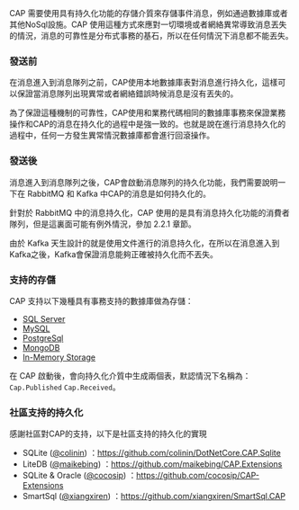 CAP 需要使用具有持久化功能的存儲介質來存儲事件消息，例如通過數據庫或者其他NoSql設施。CAP 使用這種方式來應對一切環境或者網絡異常導致消息丟失的情況，消息的可靠性是分布式事務的基石，所以在任何情況下消息都不能丟失。



### 發送前

在消息進入到消息隊列之前，CAP使用本地數據庫表對消息進行持久化，這樣可以保證當消息隊列出現異常或者網絡錯誤時候消息是沒有丟失的。

為了保證這種機制的可靠性，CAP使用和業務代碼相同的數據庫事務來保證業務操作和CAP的消息在持久化的過程中是強一致的。也就是說在進行消息持久化的過程中，任何一方發生異常情況數據庫都會進行回滾操作。

### 發送後

消息進入到消息隊列之後，CAP會啟動消息隊列的持久化功能，我們需要說明一下在 RabbitMQ 和 Kafka 中CAP的消息是如何持久化的。

針對於 RabbitMQ 中的消息持久化，CAP 使用的是具有消息持久化功能的消費者隊列，但是這裏面可能有例外情況，參加 2.2.1 章節。

由於 Kafka 天生設計的就是使用文件進行的消息持久化，在所以在消息進入到Kafka之後，Kafka會保證消息能夠正確被持久化而不丟失。



### 支持的存儲

CAP 支持以下幾種具有事務支持的數據庫做為存儲：

- [SQL Server](https://cap.dotnetcore.xyz/user-guide/zh/storage/sqlserver/)
- [MySQL](https://cap.dotnetcore.xyz/user-guide/zh/storage/mysql/)
- [PostgreSql](https://cap.dotnetcore.xyz/user-guide/zh/storage/postgresql/)
- [MongoDB](https://cap.dotnetcore.xyz/user-guide/zh/storage/mongodb/)
- [In-Memory Storage](https://cap.dotnetcore.xyz/user-guide/zh/storage/in-memory-storage/)

在 CAP 啟動後，會向持久化介質中生成兩個表，默認情況下名稱為：`Cap.Published` `Cap.Received`。



### 社區支持的持久化

感謝社區對CAP的支持，以下是社區支持的持久化的實現

- SQLite ([@colinin](https://github.com/colinin)) ：https://github.com/colinin/DotNetCore.CAP.Sqlite
- LiteDB ([@maikebing](https://github.com/maikebing)) ：https://github.com/maikebing/CAP.Extensions
- SQLite & Oracle ([@cocosip](https://github.com/cocosip)) ：https://github.com/cocosip/CAP-Extensions
- SmartSql ([@xiangxiren](https://github.com/xiangxiren)) ：https://github.com/xiangxiren/SmartSql.CAP